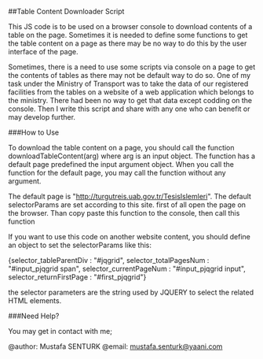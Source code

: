 ##Table Content Downloader Script

This JS code is to be used on a browser console to download contents of a table on the page. Sometimes it is needed to define some functions to get the table content on a page as there may be no way to do this by the user interface of the page.

Sometimes, there is a need to use some scripts via console on a page to get the contents of tables as there may not be default way to do so. One of my task under the Ministry of Transport was to take the data of our registered facilities from the tables on a website of a web application which belongs to the ministry. There had been no way to get that data except codding on the console. Then I write this script and share with any one who can benefit or may develop further.

###How to Use

To download the table content on a page, you should call the function downloadTableContent(arg) where arg is an input object.
The function has a default page predefined the input argument object. When you call the function for the default page, you may call the function without any argument. 

The default page is "http://turgutreis.uab.gov.tr/TesisIslemleri". The default selectorParams are set according to this site.
first of all open the page on the browser. Than copy paste this function to the console, then call this function

If you want to use this code on another website content, you should define an object to set the selectorParams like this:

{selector_tableParentDiv : "#jqgrid", selector_totalPagesNum : "#input_pjqgrid span", selector_currentPageNum : "#input_pjqgrid input", selector_returnFirstPage : "#first_pjqgrid"}

the selector parameters are the string used by JQUERY to select the related HTML elements. 

###Need Help?

You may get in contact with me;

@author: Mustafa SENTURK
@email: mustafa.senturk@yaani.com

